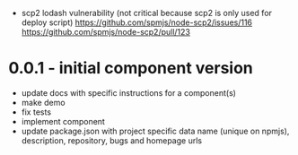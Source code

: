 [//]: # (deploy demo)
[//]: # (publish component)
- scp2 lodash vulnerability (not critical because scp2 is only used for
  deploy script)
  https://github.com/spmjs/node-scp2/issues/116
  https://github.com/spmjs/node-scp2/pull/123

# 0.0.1 - initial component version
+ update docs with specific instructions for a component(s)
+ make demo
+ fix tests
+ implement component
+ update package.json with project specific data
  name (unique on npmjs), description, repository, bugs and homepage urls
